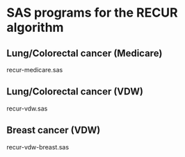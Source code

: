 # SAS programs for the RECUR algorithm

## Lung/Colorectal cancer (Medicare)
recur-medicare.sas

## Lung/Colorectal cancer (VDW)
recur-vdw.sas

## Breast cancer (VDW)
recur-vdw-breast.sas
